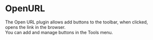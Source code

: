 # OpenURL
The Open URL plugin allows add buttons to the toolbar, when clicked, opens the link in the browser.  
You can add and manage buttons in the Tools menu.
